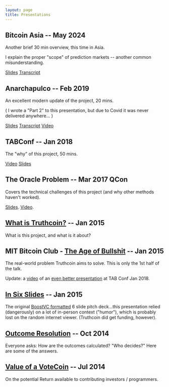 ```yaml
---
layout: page
title: Presentations
---
```



## Bitcoin Asia -- May 2024

Another brief 30 min overview, this time in Asia.

I explain the proper "scope" of prediction markets -- another common misunderstanding.

[Slides](https://bitcoinhivemind.com/presentations/hk-2024.pdf)
[Transcript](https://bitcoinhivemind.com/presentations/hk-2024-speech.pdf)


## Anarchapulco -- Feb 2019

An excellent modern update of the project, 20 mins.

( I wrote a "Part 2" to this presentation, but due to Covid it was never delivered anywhere... )

[Slides](http://bitcoinhivemind.com/presentations/anarchapulco-2019.pdf)
[Transcript](http://bitcoinhivemind.com/presentations/anarchapulco-2019-speech.pdf)
[Video](https://www.youtube.com/watch?v=dJLYRADcPP4)


## TABConf -- Jan 2018

The "why" of this project, 50 mins.

[Video](https://www.youtube.com/watch?v=tzaVt7uN4p4)
[Slides](http://bitcoinhivemind.com/presentations/hm-why.pdf)


## The Oracle Problem -- Mar 2017 QCon

Covers the technical challenges of this project (and why other methods haven't worked).

[Slides](https://www.slideshare.net/InfoQ/blockchain-the-oracle-problems). [Video](https://www.infoq.com/presentations/blockchain-oracle-problems).


## [What is Truthcoin?](what-is-hivemind.pdf) -- Jan 2015

What is this project, and what is it about?



## MIT Bitcoin Club - [The Age of Bullshit](info-problems.pdf) -- Jan 2015

The real-world problem Truthcoin aims to solve. This is only the 1st half of the talk.

Update: a [video](https://www.youtube.com/watch?v=tzaVt7uN4p4) of an [even better presentation](hm-why.pdf) at TAB Conf Jan 2018.


<!--

This presentation is confusing way more people than it is helping.
## [Initial Coin Allocations](initial-coin-allocations.pdf)
Who is getting the first Truthcoins? Hint: probably, you!

-->


## [In Six Slides](six-slide-sprint.pdf) -- Jan 2015

The original [BoostVC formatted](https://medium.com/boost-vc/5-rules-for-the-pitch-deck-d7c7bbc3185d) 6 slide pitch deck...this  presentation relied (dangerously) on a lot of in-person context ("humor"), which is probably lost on the random internet viewer. (Truthcoin did get funding, however).


## [Outcome Resolution](truthcoin-outcomes.pdf) -- Oct 2014

Everyone asks: How are the outcomes calculated? "Who decides?" Here are some of the answers.


## [Value of a VoteCoin](hivemind-valuable.pdf) -- Jul 2014

On the potential Return available to contributing investors / programmers.
